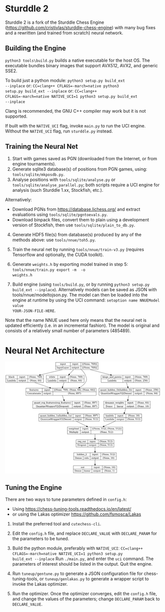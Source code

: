 # Sturddle 2

Sturddle 2 is a fork of the Sturddle Chess Engine (https://github.com/cristivlas/sturddle-chess-engine)
with many bug fixes and a rewritten (and trained from scratch) neural network.

## Building the Engine
<code>python3 tools\build.py</code> builds a native executable for the host OS. The executable
bundles binary images that support AVX512, AVX2, and generic SSE2.

To build just a python module:
<code>python3 setup.py build_ext --inplace</code>
or:
<code>CC=clang++ CFLAGS=-march=native python3 setup.py build_ext --inplace</code>
or:
<code>CC=clang++ CFLAGS=-march=native NATIVE_UCI=1 python3 setup.py build_ext --inplace</code>

Clang is recommended, the GNU C++ compiler may work but it is not supported.

If built with the `NATIVE_UCI` flag, invoke `main.py` to run the UCI engine.
Without the `NATIVE_UCI` flag, run `sturddle.py` instead.

## Training the Neural Net

1) Start with games saved as PGN (downloaded from the Internet, or from engine tournaments).
2) Generate sqlite3 database(s) of positions from PGN games, using: `tools/sqlite/mkposdb.py`.
3) Analyse positions with `tools/sqlite/analyse.py` or `tools/sqlite/analyse_parallel.py`; both
scripts require a UCI engine for analysis (such Sturddle 1.xx, Stockfish, etc.).

Alternatively:
- Download PGNs from https://database.lichess.org/ and extract
evaluations using `tools/sqlite/pgntoevals.py`.
- Download binpack files, convert them to plain using a development version
of Stockfish, then use `tools/sqlite/plain_to_db.py`.

4) Generate HDF5 file(s) from database(s) produced by any of the methods above: use `tools/nnue/toh5.py`.

5) Train the neural net by running `tools/nnue/train-v3.py` (requires Tensorflow and optionally, the CUDA toolkit).
6) Generate `weights.h` by exporting model trained in step 5:
<code>tools/nnue/train.py export -m <path-to-model> -o weights.h</code>
7) Build engine (using `tools/build.py`, or by running <code>python3 setup.py build\_ext --inplace</code>).
Alternatively models can be saved as JSON with tools/nnue/modeltojson.py. The model can then be
loaded into the engine at runtime by using the UCI command:
<code>setoption name NNUEModel value YOUR-JSON-FILE-HERE</code>.

Note that the name NNUE used here only means that the neural net is updated efficiently (i.e. in an
incremental fashion). The model is original and consists of a relatively small number of parameters (485489).

# Neural Net Architecture
![plot](./model.png)


## Tuning the Engine

There are two ways to tune parameters defined in `config.h`:
- Using https://chess-tuning-tools.readthedocs.io/en/latest/
- or using the Lakas optimizer https://github.com/fsmosca/Lakas

1) Install the preferred tool and `cutechess-cli`.

2) Edit the `config.h` file, and replace `DECLARE_VALUE` with `DECLARE_PARAM` for the parameters to be tuned.
3) Build the python module, preferably with `NATIVE_UCI`:
<code>CC=clang++ CFLAGS=-march=native NATIVE_UCI=1 python3 setup.py build_ext --inplace</code>
Run `./main.py`, and enter the `uci` command. The parameters of interest should be listed in the output.
Quit the engine.

4) Run `tuneup/gentune.py` to generate a JSON configuration file for chess-tuning-tools, or
`tuneup/genlakas.py` to generate a wrapper script to invoke the Lakas optimizer.

5) Run the optimizer. Once the optimizer converges, edit the `config.h` file, and change the values
of the parameters; change `DECLARE_PARAM` back to `DECLARE_VALUE`.


